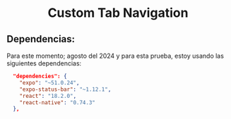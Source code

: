 <h1 align="center">Custom Tab Navigation</h1>

## Dependencias:

Para este momento; agosto del 2024 y para esta prueba, estoy usando las siguientes dependencias:

```json
  "dependencies": {
    "expo": "~51.0.24",
    "expo-status-bar": "~1.12.1",
    "react": "18.2.0",
    "react-native": "0.74.3"
  },
```

